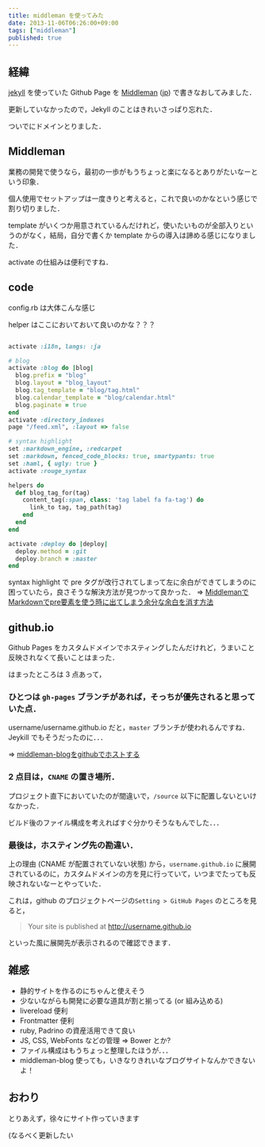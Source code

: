```yaml
---
title: middleman を使ってみた
date: 2013-11-06T06:26:00+09:00
tags: ["middleman"]
published: true
---
```


## 経緯

[jekyll](http://jekyllrb.com/) を使っていた Github Page を [Middleman](http://middlemanapp.com/) ([jp](http://middlemanjp.github.io/)) で書きなおしてみました．

更新していなかったので，Jekyll のことはきれいさっぱり忘れた．

ついでにドメインとりました．


## Middleman

業務の開発で使うなら，最初の一歩がもうちょっと楽になるとありがたいなーという印象．

個人使用でセットアップは一度きりと考えると，これで良いのかなという感じで割り切りました．

template がいくつか用意されているんだけれど，使いたいものが全部入りというのがなく，結局，自分で書くか template からの導入は諦める感じになりました．

activate の仕組みは便利ですね．

## code

config.rb は大体こんな感じ

helper はここにおいておいて良いのかな？？？

```ruby

activate :i18n, langs: :ja

# blog
activate :blog do |blog|
  blog.prefix = "blog"
  blog.layout = "blog_layout"
  blog.tag_template = "blog/tag.html"
  blog.calendar_template = "blog/calendar.html"
  blog.paginate = true
end
activate :directory_indexes
page "/feed.xml", :layout => false

# syntax highlight
set :markdown_engine, :redcarpet
set :markdown, fenced_code_blocks: true, smartypants: true
set :haml, { ugly: true }
activate :rouge_syntax

helpers do
  def blog_tag_for(tag)
    content_tag(:span, class: 'tag label fa fa-tag') do
      link_to tag, tag_path(tag)
    end
  end
end

activate :deploy do |deploy|
  deploy.method = :git
  deploy.branch = :master
end
```

syntax highlight で pre タグが改行されてしまって左に余白ができてしまうのに困っていたら，良さそうな解決方法が見つかって良かった．
=> [MiddlemanでMarkdownでpre要素を使う時に出てしまう余分な余白を消す方法](http://qiita.com/kumanoayumi/items/3e39936882db5aa912d6)


## github.io

Github Pages をカスタムドメインでホスティングしたんだけれど，うまいこと反映されなくて長いことはまった．

はまったところは 3 点あって，


### ひとつは `gh-pages` ブランチがあれば，そっちが優先されると思っていた点．

username/username.github.io だと，`master` ブランチが使われるんですね．Jeykill でもそうだったのに．．．

=> [middleman-blogをgithubでホストする](http://blog.coiney.com/2013/06/21/host-middleman-blog-on-github/)


### 2 点目は，`CNAME` の置き場所．

プロジェクト直下においていたのが間違いで，`/source` 以下に配置しないといけなかった．

ビルド後のファイル構成を考えればすぐ分かりそうなもんでした．．．


### 最後は，ホスティング先の勘違い．

上の理由 (CNAME が配置されていない状態) から，`username.github.io` に展開されているのに，カスタムドメインの方を見に行っていて，いつまでたっても反映されないなーとやっていた．

これは，github のプロジェクトページの`Setting > GitHub Pages` のところを見ると，

> Your site is published at http://username.github.io

といった風に展開先が表示されるので確認できます．


## 雑感

+ 静的サイトを作るのにちゃんと使えそう
+ 少ないながらも開発に必要な道具が割と揃ってる (or 組み込める)
+ livereload 便利
+ Frontmatter 便利
+ ruby, Padrino の資産活用できて良い
+ JS, CSS, WebFonts などの管理 => Bower とか?
+ ファイル構成はもうちょっと整理したほうが．．．
+ middleman-blog 使っても，いきなりきれいなブログサイトなんかできないよ！

## おわり

とりあえず，徐々にサイト作っていきます

(なるべく更新したい
